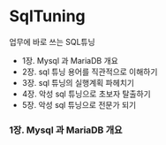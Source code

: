 # SqlTuning
업무에 바로 쓰는 SQL튜닝

* 1장. Mysql 과 MariaDB 개요   
* 2장. sql 튜닝 용어를 직관적으로 이해하기   
* 3장. sql 튜닝의 실행계획 파헤치기   
* 4장. 악성 sql 튜닝으로 초보자 탈출하기   
* 5장. 악성 sql 튜닝으로 전문가 되기   

### 1장. Mysql 과 MariaDB 개요 
